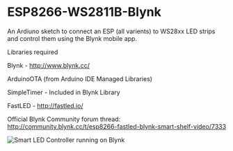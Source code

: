 # ESP8266-WS2811B-Blynk
An Ardiuno sketch to connect an ESP (all varients) to WS28xx LED strips and control them using the Blynk mobile app. 

Libraries required


Blynk - http://www.blynk.cc/

ArduinoOTA (from Arduino IDE Managed Libraries) 

SimpleTimer - Included in Blynk Library

FastLED - http://fastled.io/

Official Blynk Community forum thread: http://community.blynk.cc/t/esp8266-fastled-blynk-smart-shelf-video/7333

![Smart LED Controller running on Blynk](http://community.blynk.cc/uploads/default/original/2X/d/d8380acfb7de92c7fef6b4c939a5e46bf0166eac.PNG)
